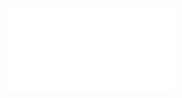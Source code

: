 ![Proposition 113. The connection of this Kingdom with Jewish restoration necessitates the realization of their predicted repentance and conversion.](Proposition%20113.%20The%20connection%20of%20this%20Kingdom%20with%20Jewish%20restoration%20necessitates%20the%20realization%20of%20their%20predicted%20repentance%20and%20conversion..md)